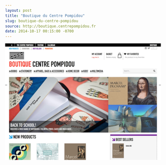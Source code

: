 ```yaml
---
layout: post 
title: "Boutique du Centre Pompidou"
slug: boutique-du-centre-pompidou
source: http://boutique.centrepompidou.fr
date: 2014-10-17 00:15:00 -0700
---
```


<img src="/screenshots/boutique-du-centre-pompidou.jpg">